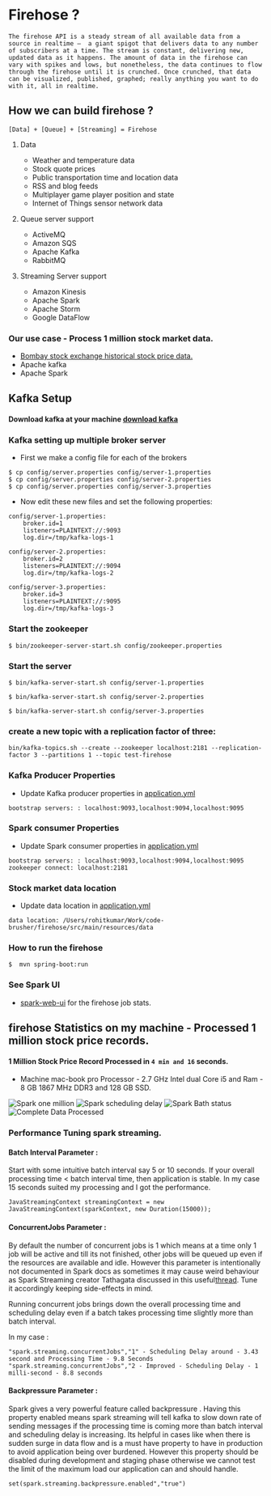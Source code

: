 # Firehose ?
`The firehose API is a steady stream of all available data from a source in realtime –  a giant spigot that delivers data to any number of subscribers at a time. The stream is constant, delivering new, updated data as it happens. The amount of data in the firehose can vary with spikes and lows, but nonetheless, the data continues to flow through the firehose until it is crunched. Once crunched, that data can be visualized, published, graphed; really anything you want to do with it, all in realtime.`

## How we can build firehose ?

```[Data] + [Queue] + [Streaming] = Firehose```

1. Data
    * Weather and temperature data
    * Stock quote prices
    * Public transportation time and location data
    * RSS and blog feeds
    * Multiplayer game player position and state
    * Internet of Things sensor network data

2. Queue server support
   * ActiveMQ
   * Amazon SQS
   * Apache Kafka
   * RabbitMQ

3. Streaming Server support
    * Amazon Kinesis
    * Apache Spark
    * Apache Storm
    * Google DataFlow

### Our use case - Process 1 million stock market data.
* [Bombay stock exchange historical stock price data.](http://www.bseindia.com/markets/equity/EQReports/StockPrcHistori.aspx?scripcode=512289&flag=sp&Submit=G)
* Apache kafka
* Apache Spark

## Kafka Setup

#### Download kafka at your machine [download kafka](https://kafka.apache.org/quickstart)


### Kafka setting up multiple broker server

* First we make a config file for each of the brokers

```
$ cp config/server.properties config/server-1.properties
$ cp config/server.properties config/server-2.properties
$ cp config/server.properties config/server-3.properties
```

* Now edit these new files and set the following properties:

```
config/server-1.properties:
    broker.id=1
    listeners=PLAINTEXT://:9093
    log.dir=/tmp/kafka-logs-1

config/server-2.properties:
    broker.id=2
    listeners=PLAINTEXT://:9094
    log.dir=/tmp/kafka-logs-2

config/server-3.properties:
    broker.id=3
    listeners=PLAINTEXT://:9095
    log.dir=/tmp/kafka-logs-3
```

### Start the zookeeper

```
$ bin/zookeeper-server-start.sh config/zookeeper.properties
```

### Start the server

```
$ bin/kafka-server-start.sh config/server-1.properties

$ bin/kafka-server-start.sh config/server-2.properties

$ bin/kafka-server-start.sh config/server-3.properties
```

### create a new topic with a replication factor of three:

```
bin/kafka-topics.sh --create --zookeeper localhost:2181 --replication-factor 3 --partitions 1 --topic test-firehose
```


### Kafka Producer Properties

* Update Kafka producer properties in [application.yml](firehose/src/main/resources/application.yml)

```
bootstrap servers: : localhost:9093,localhost:9094,localhost:9095

```

### Spark consumer Properties

* Update Spark consumer properties in [application.yml](firehose/src/main/resources/application.yml)

```
bootstrap servers: : localhost:9093,localhost:9094,localhost:9095
zookeeper connect: localhost:2181

```

### Stock market data location
* Update data location in [application.yml](firehose/src/main/resources/application.yml)

```
data location: /Users/rohitkumar/Work/code-brusher/firehose/src/main/resources/data
```


### How to run the firehose


```
$  mvn spring-boot:run

```

### See Spark UI

* [spark-web-ui](http://localhost:4040) for the firehose job stats.


## firehose Statistics on my machine - Processed 1 million stock price records.

#### 1 Million Stock Price Record Processed in `4 min and 16` seconds.

* Machine mac-book pro Processor - 2.7 GHz Intel dual Core i5 and Ram - 8 GB 1867 MHz DDR3 and 128 GB SSD.

![Spark one million](/src/main/resources/spark_stats/Spark-1.png "Spark UI")
![Spark scheduling delay](/src/main/resources/spark_stats/spark-2.png "Spark UI")
![Spark Bath status](/src/main/resources/spark_stats/spark-3.png "Spark UI")
![Complete Data Processed](/src/main/resources/spark_stats/spark-4.png "Spark UI")

### Performance Tuning spark streaming.

#### Batch Interval Parameter :

Start with some intuitive batch interval say 5 or 10 seconds.
If your overall processing time < batch interval time, then application is stable.
In my case 15 seconds suited my processing and I got the performance.

```
JavaStreamingContext streamingContext = new JavaStreamingContext(sparkContext, new Duration(15000));
```

#### ConcurrentJobs Parameter :

By default the number of concurrent jobs is 1 which means at a time only 1 job will be active and till its not finished,
other jobs will be queued up even if the resources are available and idle. However this parameter is intentionally not
documented in Spark docs as sometimes it may cause weird behaviour as Spark Streaming creator Tathagata discussed in
this useful[thread](http://stackoverflow.com/questions/23528006/how-jobs-are-assigned-to-executors-in-spark-streaming).
Tune it accordingly keeping side-effects in mind.

Running concurrent jobs brings down the overall processing time and
scheduling delay even if a batch takes processing time slightly more than batch interval.

In my case :

```
"spark.streaming.concurrentJobs","1" - Scheduling Delay around - 3.43 second and Processing Time - 9.8 Seconds
"spark.streaming.concurrentJobs","2 - Improved - Scheduling Delay - 1 milli-second - 8.8 seconds
```

#### Backpressure Parameter :
Spark gives a very powerful feature called backpressure .
Having this property enabled means spark streaming will tell kafka to slow down rate of sending messages if the processing
time is coming more than batch interval and scheduling delay is increasing. Its helpful in cases like when there is sudden
surge in data flow and is a must have property to have in production to avoid application being over burdened. However this
property should be disabled during development and staging phase otherwise we cannot test the limit of the maximum load our
application can and should handle.

```
set(spark.streaming.backpressure.enabled","true")
```












